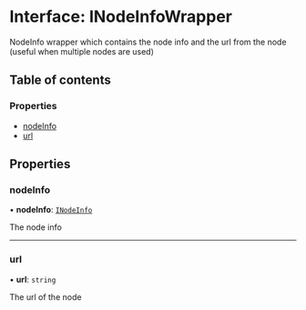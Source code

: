 # Interface: INodeInfoWrapper

NodeInfo wrapper which contains the node info and the url from the node (useful when multiple nodes are used)

## Table of contents

### Properties

- [nodeInfo](INodeInfoWrapper.md#nodeinfo)
- [url](INodeInfoWrapper.md#url)

## Properties

### nodeInfo

• **nodeInfo**: [`INodeInfo`](INodeInfo.md)

The node info

___

### url

• **url**: `string`

The url of the node
